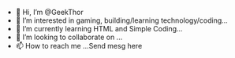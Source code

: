 - 👋 Hi, I’m @GeekThor
- 👀 I’m interested in gaming, building/learning technology/coding...
- 🌱 I’m currently learning HTML and Simple Coding...
- 💞️ I’m looking to collaborate on ...
- 📫 How to reach me ...Send mesg here

<!---
GeekThor/GeekThor is a ✨ special ✨ repository because its `README.md` (this file) appears on your GitHub profile.
You can click the Preview link to take a look at your changes.
--->
